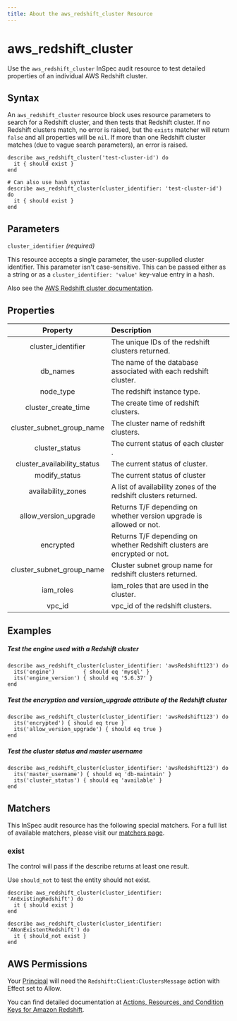 ```yaml
---
title: About the aws_redshift_cluster Resource
---
```


# aws_redshift_cluster

Use the `aws_redshift_cluster` InSpec audit resource to test detailed properties of an individual AWS Redshift cluster.


## Syntax

An `aws_redshift_cluster` resource block uses resource parameters to search for a Redshift cluster, and then tests that Redshift cluster.  If no Redshift clusters match, no error is raised, but the `exists` matcher will return `false` and all properties will be `nil`.  If more than one Redshift cluster matches (due to vague search parameters), an error is raised.

    describe aws_redshift_cluster('test-cluster-id') do
      it { should exist }
    end

    # Can also use hash syntax
    describe aws_redshift_cluster(cluster_identifier: 'test-cluster-id') do
      it { should exist }
    end

## Parameters

`cluster_identifier` _(required)_

This resource accepts a single parameter, the user-supplied cluster identifier. This parameter isn't case-sensitive.
This can be passed either as a string or as a `cluster_identifier: 'value'` key-value entry in a hash.

Also see the [AWS Redshift cluster documentation](https://docs.aws.amazon.com/AWSCloudFormation/latest/UserGuide/aws-resource-redshift-cluster.html).

## Properties

| Property | Description |
| :---: | :--- |
| cluster_identifier | The unique IDs of the redshift clusters returned. |
| db_names | The name of the database associated with each redshift cluster. | 
| node_type | The redshift instance type. |
| cluster_create_time | The create time of redshift clusters. | 
| cluster_subnet_group_name | The cluster name of redshift clusters. |
| cluster_status | The current status of each cluster . | 
| cluster_availability_status | The current status of cluster. |
| modify_status | The current status of cluster | 
| availability_zones | A list of availability zones of the redshift clusters returned. |
| allow_version_upgrade | Returns T/F depending on whether version upgrade is allowed or not. | 
| encrypted |  Returns T/F depending on whether Redshift clusters are encrypted or not. |
| cluster_subnet_group_name | Cluster subnet group name for redshift clusters returned.  |
| iam_roles | iam_roles that are used in the cluster. | 
| vpc_id | vpc_id of the redshift clusters. |

## Examples

##### Test the engine used with a Redshift cluster

    describe aws_redshift_cluster(cluster_identifier: 'awsRedshift123') do
      its('engine')         { should eq 'mysql' }
      its('engine_version') { should eq '5.6.37' }
    end

##### Test the encryption and version_upgrade attribute of the Redshift cluster

    describe aws_redshift_cluster(cluster_identifier: 'awsRedshift123') do
      its('encrypted') { should eq true }
      its('allow_version_upgrade') { should eq true }
    end

##### Test the cluster status and master username

    describe aws_redshift_cluster(cluster_identifier: 'awsRedshift123') do
      its('master_username') { should eq 'db-maintain' }
      its('cluster_status') { should eq 'available' }
    end

## Matchers

This InSpec audit resource has the following special matchers. For a full list of available matchers, please visit our [matchers page](https://www.inspec.io/docs/reference/matchers/).

### exist

The control will pass if the describe returns at least one result.

Use `should_not` to test the entity should not exist.

    describe aws_redshift_cluster(cluster_identifier: 'AnExistingRedshift') do
      it { should exist }
    end

    describe aws_redshift_cluster(cluster_identifier: 'ANonExistentRedshift') do
      it { should_not exist }
    end

## AWS Permissions

Your [Principal](https://docs.aws.amazon.com/IAM/latest/UserGuide/intro-structure.html#intro-structure-principal) will need the `Redshift:Client:ClustersMessage` action with Effect set to Allow.

You can find detailed documentation at [Actions, Resources, and Condition Keys for Amazon Redshift](https://docs.aws.amazon.com/IAM/latest/UserGuide/list_amazonRedshift.html).
